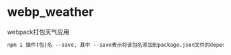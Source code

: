 # webp_weather
webpack打包天气应用


```txt
npm i 插件(包)名 --save, 其中 --save表示将该包名添加到package.json文件的dependencies的字段中， --save 的简写 -S
```

